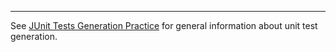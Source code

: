 ----

See [JUnit Tests Generation Practice](https://docs.nasdanika.org/practices/junit/index.html) for general information about unit test generation.
